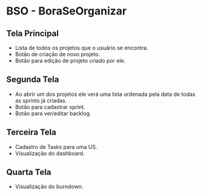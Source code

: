 # BSO - BoraSeOrganizar

## Tela Principal
- Lista de todos os projetos que o usuário se encontra.
- Botão de criação de novo projeto.
- Botão para edição de projeto criado por ele.

## Segunda Tela
- Ao abrir um dos projetos ele verá uma lista ordenada pela data de todas as sprints já criadas.
- Botão para cadastrar sprint.
- Botão para ver/editar backlog.

## Terceira Tela
- Cadastro de Tasks para uma US.
- Visualização do dashboard.

## Quarta Tela
- Visualização do burndown.
